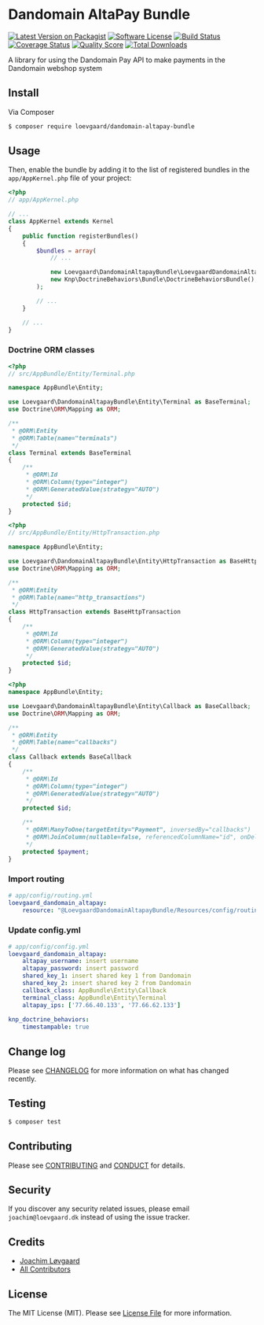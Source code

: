 # Dandomain AltaPay Bundle

[![Latest Version on Packagist][ico-version]][link-packagist]
[![Software License][ico-license]](LICENSE.md)
[![Build Status][ico-travis]][link-travis]
[![Coverage Status][ico-scrutinizer]][link-scrutinizer]
[![Quality Score][ico-code-quality]][link-code-quality]
[![Total Downloads][ico-downloads]][link-downloads]

A library for using the Dandomain Pay API to make payments in the Dandomain webshop system

## Install

Via Composer

```bash
$ composer require loevgaard/dandomain-altapay-bundle
```

## Usage

Then, enable the bundle by adding it to the list of registered bundles
in the `app/AppKernel.php` file of your project:

```php
<?php
// app/AppKernel.php

// ...
class AppKernel extends Kernel
{
    public function registerBundles()
    {
        $bundles = array(
            // ...

            new Loevgaard\DandomainAltapayBundle\LoevgaardDandomainAltapayBundle(),
            new Knp\DoctrineBehaviors\Bundle\DoctrineBehaviorsBundle(),
        );

        // ...
    }

    // ...
}
```

### Doctrine ORM classes
```php
<?php
// src/AppBundle/Entity/Terminal.php

namespace AppBundle\Entity;

use Loevgaard\DandomainAltapayBundle\Entity\Terminal as BaseTerminal;
use Doctrine\ORM\Mapping as ORM;

/**
 * @ORM\Entity
 * @ORM\Table(name="terminals")
 */
class Terminal extends BaseTerminal
{
    /**
     * @ORM\Id
     * @ORM\Column(type="integer")
     * @ORM\GeneratedValue(strategy="AUTO")
     */
    protected $id;
}
```

```php
<?php
// src/AppBundle/Entity/HttpTransaction.php

namespace AppBundle\Entity;

use Loevgaard\DandomainAltapayBundle\Entity\HttpTransaction as BaseHttpTransaction;
use Doctrine\ORM\Mapping as ORM;

/**
 * @ORM\Entity
 * @ORM\Table(name="http_transactions")
 */
class HttpTransaction extends BaseHttpTransaction
{
    /**
     * @ORM\Id
     * @ORM\Column(type="integer")
     * @ORM\GeneratedValue(strategy="AUTO")
     */
    protected $id;
}
```


```php
<?php
namespace AppBundle\Entity;

use Loevgaard\DandomainAltapayBundle\Entity\Callback as BaseCallback;
use Doctrine\ORM\Mapping as ORM;

/**
 * @ORM\Entity
 * @ORM\Table(name="callbacks")
 */
class Callback extends BaseCallback
{
    /**
     * @ORM\Id
     * @ORM\Column(type="integer")
     * @ORM\GeneratedValue(strategy="AUTO")
     */
    protected $id;

    /**
     * @ORM\ManyToOne(targetEntity="Payment", inversedBy="callbacks")
     * @ORM\JoinColumn(nullable=false, referencedColumnName="id", onDelete="CASCADE")
     */
    protected $payment;
}
```

### Import routing
```yaml
# app/config/routing.yml
loevgaard_dandomain_altapay:
    resource: "@LoevgaardDandomainAltapayBundle/Resources/config/routing.yml"
```

### Update config.yml
```yaml
# app/config/config.yml
loevgaard_dandomain_altapay:
    altapay_username: insert username
    altapay_password: insert password
    shared_key_1: insert shared key 1 from Dandomain
    shared_key_2: insert shared key 2 from Dandomain
    callback_class: AppBundle\Entity\Callback
    terminal_class: AppBundle\Entity\Terminal
    altapay_ips: ['77.66.40.133', '77.66.62.133']
    
knp_doctrine_behaviors:
    timestampable: true
```

## Change log

Please see [CHANGELOG](CHANGELOG.md) for more information on what has changed recently.

## Testing

```bash
$ composer test
```

## Contributing

Please see [CONTRIBUTING](CONTRIBUTING.md) and [CONDUCT](CONDUCT.md) for details.

## Security

If you discover any security related issues, please email `joachim@loevgaard.dk` instead of using the issue tracker.

## Credits

- [Joachim Løvgaard][link-author]
- [All Contributors][link-contributors]

## License

The MIT License (MIT). Please see [License File](LICENSE.md) for more information.

[ico-version]: https://img.shields.io/packagist/v/loevgaard/dandomain-altapay-bundle.svg?style=flat-square
[ico-license]: https://img.shields.io/badge/license-MIT-brightgreen.svg?style=flat-square
[ico-travis]: https://img.shields.io/travis/loevgaard/dandomain-altapay-bundle/master.svg?style=flat-square
[ico-scrutinizer]: https://img.shields.io/scrutinizer/coverage/g/loevgaard/dandomain-altapay-bundle.svg?style=flat-square
[ico-code-quality]: https://img.shields.io/scrutinizer/g/loevgaard/dandomain-altapay-bundle.svg?style=flat-square
[ico-downloads]: https://img.shields.io/packagist/dt/loevgaard/dandomain-altapay-bundle.svg?style=flat-square

[link-packagist]: https://packagist.org/packages/loevgaard/dandomain-altapay-bundle
[link-travis]: https://travis-ci.org/loevgaard/dandomain-altapay-bundle
[link-scrutinizer]: https://scrutinizer-ci.com/g/loevgaard/dandomain-altapay-bundle/code-structure
[link-code-quality]: https://scrutinizer-ci.com/g/loevgaard/dandomain-altapay-bundle
[link-downloads]: https://packagist.org/packages/loevgaard/dandomain-altapay-bundle
[link-author]: https://github.com/loevgaard
[link-contributors]: ../../contributors

